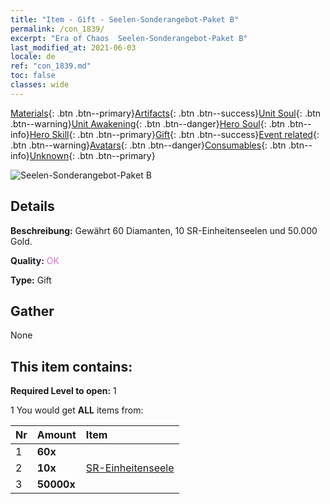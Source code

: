 ```yaml
---
title: "Item - Gift - Seelen-Sonderangebot-Paket B"
permalink: /con_1839/
excerpt: "Era of Chaos  Seelen-Sonderangebot-Paket B"
last_modified_at: 2021-06-03
locale: de
ref: "con_1839.md"
toc: false
classes: wide
---
```

 [Materials](/ItemsDE/){: .btn .btn--primary}[Artifacts](/ItemsDE/Artifacts/){: .btn .btn--success}[Unit Soul](/ItemsDE/UnitSoul/){: .btn .btn--warning}[Unit Awakening](/ItemsDE/UnitAwakening/){: .btn .btn--danger}[Hero Soul](/ItemsDE/HeroSoul/){: .btn .btn--info}[Hero Skill](/ItemsDE/HeroSkill/){: .btn .btn--primary}[Gift](/ItemsDE/Gift/){: .btn .btn--success}[Event related](/ItemsDE/Events/){: .btn .btn--warning}[Avatars](/ItemsDE/Avatars/){: .btn .btn--danger}[Consumables](/ItemsDE/Consumables/){: .btn .btn--info}[Unknown](/ItemsDE/Unknown/){: .btn .btn--primary}

 ![Seelen-Sonderangebot-Paket B](/images/t/i_907220.png)

## Details
 **Beschreibung:** Gewährt 60 Diamanten, 10 SR-Einheitenseelen und 50.000 Gold.

 **Quality:** <span style="color: #DA70D6">OK</span>

 **Type:** Gift

## Gather

  None

## This item contains:

 **Required Level to open:** 1

 1 You would get **ALL** items  from:

  | Nr | Amount |     Item    |
  |:---|:-------|:------------|
  | 1 |  **60x** | <i class="fas fa-gem"/> |  | 
  | 2 |  **10x** | [SR-Einheitenseele](/ItemsDE/con_534/) |  | 
  | 3 |  **50000x** | <i class="fas fa-coins"/> |  | 
